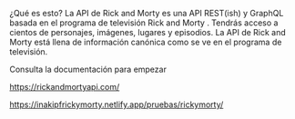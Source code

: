 ¿Qué es esto?
La API de Rick and Morty es una API REST(ish) y GraphQL basada en el programa de televisión Rick and Morty . Tendrás acceso a cientos de personajes, imágenes, lugares y episodios. La API de Rick and Morty está llena de información canónica como se ve en el programa de televisión.

Consulta la documentación para empezar

https://rickandmortyapi.com/

https://inakipfrickymorty.netlify.app/pruebas/rickymorty/
